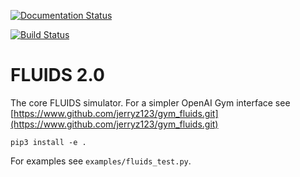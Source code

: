 [![Documentation Status](https://readthedocs.org/projects/urban-driving-simulator/badge/?version=v2)](https://urban-driving-simulator.readthedocs.io/en/v2/?badge=v2)

[![Build Status](https://travis-ci.org/BerkeleyAutomation/Urban_Driving_Simulator.svg?branch=v2)](https://travis-ci.org/BerkeleyAutomation/Urban_Driving_Simulator)

# FLUIDS 2.0

The core FLUIDS simulator. For a simpler OpenAI Gym interface see [https://www.github.com/jerryz123/gym_fluids.git](https://www.github.com/jerryz123/gym_fluids.git)

```
pip3 install -e .
```

For examples see `examples/fluids_test.py`.

